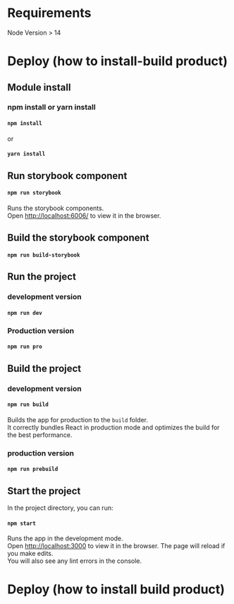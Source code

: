 # Requirements

Node Version > 14

# Deploy (how to install-build product)

## Module install
### npm install or yarn install
#### `npm install`
or
#### `yarn install`

## Run storybook component
#### `npm run storybook`
Runs the storybook components.\
Open [http://localhost:6006/](http://localhost:6006/) to view it in the browser.

## Build the storybook component
#### `npm run build-storybook`

## Run the project
### development version
#### `npm run dev`
### Production version
#### `npm run pro`

## Build the project
### development version
#### `npm run build`
Builds the app for production to the `build` folder.\
It correctly bundles React in production mode and optimizes the build for the best performance.
### production version
#### `npm run prebuild`

## Start the project
In the project directory, you can run:
#### `npm start`
Runs the app in the development mode.\
Open [http://localhost:3000](http://localhost:3000) to view it in the browser.
The page will reload if you make edits.\
You will also see any lint errors in the console.

# Deploy (how to install build product)



